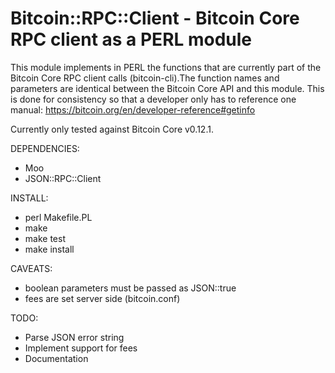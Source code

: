 # Bitcoin::RPC::Client - Bitcoin Core RPC client as a PERL module

This module implements in PERL the functions that are currently part of the
Bitcoin Core RPC client calls (bitcoin-cli).The function names and parameters
are identical between the Bitcoin Core API and this module. This is done for
consistency so that a developer only has to reference one manual:
https://bitcoin.org/en/developer-reference#getinfo

Currently only tested against Bitcoin Core v0.12.1.

DEPENDENCIES:
   - Moo
   - JSON::RPC::Client

INSTALL:
   - perl Makefile.PL
   - make
   - make test
   - make install

CAVEATS:
   - boolean parameters must be passed as JSON::true
   - fees are set server side (bitcoin.conf)

TODO:
   - Parse JSON error string
   - Implement support for fees
   - Documentation
